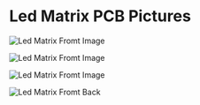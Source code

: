 # Led Matrix PCB Pictures

![Led Matrix Fromt Image](https://media.licdn.com/dms/image/D4D22AQFMFDkIn2nkZQ/feedshare-shrink_800/0/1700988643043?e=1704326400&v=beta&t=eEGQVvUcFRYTZsdcHZQqtVZ36JHjWC5tFij8h4-C9zE)

![Led Matrix Fromt Image](https://media.licdn.com/dms/image/D4D22AQEz8l7bCnxhqQ/feedshare-shrink_800/0/1700988651663?e=1704326400&v=beta&t=IDa-p1qarHb0QomKYcHitnNUCcqhXV1s-ZhhArEhRmA)

![Led Matrix Fromt Image](https://media.licdn.com/dms/image/D4D22AQHysfFwv6g5hw/feedshare-shrink_800/0/1700988652385?e=1704326400&v=beta&t=8r3P5O5gK4WWGw-MlQo6HhzRG5MDh3tA3-HAObJVZaw)

![Led Matrix Fromt Back](https://media.licdn.com/dms/image/D4D22AQE7bgaQ0PMQ3A/feedshare-shrink_800/0/1700988651184?e=1704326400&v=beta&t=4xCINdO17KH7YAnNTd-lv9VzFmitR40OoKlvjrOniro)
